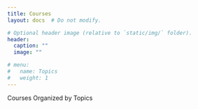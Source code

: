 ```yaml
---
title: Courses
layout: docs  # Do not modify.

# Optional header image (relative to `static/img/` folder).
header:
  caption: ""
  image: ""

# menu:
#   name: Topics
#   weight: 1
---
```

Courses Organized by Topics
